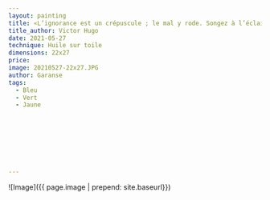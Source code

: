 ```yaml
---
layout: painting
title: «L’ignorance est un crépuscule ; le mal y rode. Songez à l’éclairage des rues, soit ; mais songez surtout à l’éclairage des esprits.»                      
title_author: Victor Hugo                                      
date: 2021-05-27
technique: Huile sur toile 
dimensions: 22x27
price: 
image: 20210527-22x27.JPG
author: Garanse
tags:
  - Bleu
  - Vert
  - Jaune
  
  
  
  
  
  
  
  
---
```

![Image]({{ page.image | prepend: site.baseurl}})

